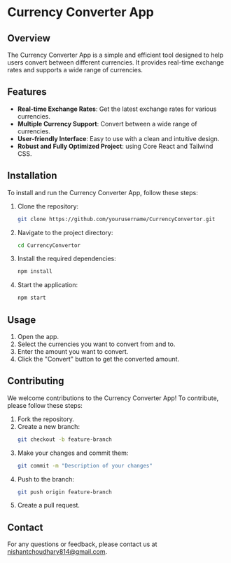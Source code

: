 # Currency Converter App

## Overview
The Currency Converter App is a simple and efficient tool designed to help users convert between different currencies. It provides real-time exchange rates and supports a wide range of currencies.

## Features
- **Real-time Exchange Rates**: Get the latest exchange rates for various currencies.
- **Multiple Currency Support**: Convert between a wide range of currencies.
- **User-friendly Interface**: Easy to use with a clean and intuitive design.
- **Robust and Fully Optimized Project**: using Core React and Tailwind CSS.

## Installation
To install and run the Currency Converter App, follow these steps:

1. Clone the repository:
    ```bash
    git clone https://github.com/yourusername/CurrencyConvertor.git
    ```
2. Navigate to the project directory:
    ```bash
    cd CurrencyConvertor
    ```
3. Install the required dependencies:
    ```bash
    npm install
    ```
4. Start the application:
    ```bash
    npm start
    ```

## Usage
1. Open the app.
2. Select the currencies you want to convert from and to.
3. Enter the amount you want to convert.
4. Click the "Convert" button to get the converted amount.

## Contributing
We welcome contributions to the Currency Converter App! To contribute, please follow these steps:

1. Fork the repository.
2. Create a new branch:
    ```bash
    git checkout -b feature-branch
    ```
3. Make your changes and commit them:
    ```bash
    git commit -m "Description of your changes"
    ```
4. Push to the branch:
    ```bash
    git push origin feature-branch
    ```
5. Create a pull request.

## Contact
For any questions or feedback, please contact us at nishantchoudhary814@gmail.com.
